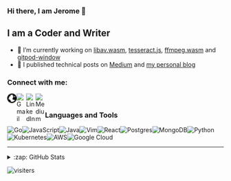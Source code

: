### Hi there, I am Jerome 👋

## I am a Coder and Writer
- 🔭 I’m currently working on [libav.wasm][libav.wasm], [tesseract.js][tesseract.js], [ffmpeg.wasm][ffmpeg.wasm] and [gitpod-window][gitpod-window]
- 📖 I published technical posts on [Medium][medium] and [my personal blog][website]

### Connect with me:

[<img align="left" alt="jeromewu.github.io" width="22px" src="https://raw.githubusercontent.com/iconic/open-iconic/master/svg/globe.svg" />][website]
[<img align="left" alt="Gmail" width="22px" src="https://cdn.jsdelivr.net/npm/simple-icons@v3/icons/gmail.svg" />][gmail]
[<img align="left" alt="LinkedIn" width="22px" src="https://cdn.jsdelivr.net/npm/simple-icons@v3/icons/linkedin.svg" />][linkedin]
[<img align="left" alt="Medium" width="22px" src="https://cdn.jsdelivr.net/npm/simple-icons@v3/icons/medium.svg" />][medium]

<br />

### Languages and Tools

<img align="left" alt="Go" src="https://img.shields.io/badge/go-%2300ADD8.svg?&style=for-the-badge&logo=go&logoColor=white"/>
<img align="left" alt="JavaScript" src="https://img.shields.io/badge/javascript-%23323330.svg?&style=for-the-badge&logo=javascript&logoColor=%23F7DF1E"/>
<img align="left" alt="Java" src="https://img.shields.io/badge/java-%23ED8B00.svg?&style=for-the-badge&logo=java&logoColor=white"/>
<img alt="Python" src="https://img.shields.io/badge/python-%2314354C.svg?&style=for-the-badge&logo=python&logoColor=white"/>
<img align="left" alt="Vim" src="https://img.shields.io/badge/VIM-%2311AB00.svg?&style=for-the-badge&logo=vim&logoColor=white"/>
<img align="left" alt="React" src="https://img.shields.io/badge/react-%2320232a.svg?&style=for-the-badge&logo=react&logoColor=%2361DAFB"/>
<img align="left" alt="Postgres" src ="https://img.shields.io/badge/postgres-%23316192.svg?&style=for-the-badge&logo=postgresql&logoColor=white"/>
<img align="left" alt="MongoDB" src ="https://img.shields.io/badge/MongoDB-%234ea94b.svg?&style=for-the-badge&logo=mongodb&logoColor=white"/>
<img align="left" alt="Kubernetes" src="https://img.shields.io/badge/kubernetes-%23326ce5.svg?&style=for-the-badge&logo=kubernetes&logoColor=white"/>
<img align="left" alt="AWS" src="https://img.shields.io/badge/AWS-%23FF9900.svg?&style=for-the-badge&logo=amazon-aws&logoColor=white"/>
<img alt="Google Cloud" src="https://img.shields.io/badge/GoogleCloud-%234285F4.svg?&style=for-the-badge&logo=google-cloud&logoColor=white"/>


---

<details>
  <summary>:zap: GitHub Stats</summary>

  <img alt="Jerome's GitHub Stats" src="https://github-readme-stats.vercel.app/api?username=jeromewu&show_icons=true&hide_border=true" />
</details>

![visiters](https://visitor-badge.glitch.me/badge?page_id=jeromewu.jeromewu)

[tesseract.js]: https://github.com/naptha/tesseract.js
[ffmpeg.wasm]: https://github.com/ffmpegwasm/ffmpeg.wasm
[libav.wasm]: https://github.com/ffmpegwasm/libav.wasm
[gitpod-window]: https://github.com/jeromewu/gitpod-window
[website]: https://jeromewu.github.io
[gmail]: mailto:jeromewus@gmail.com
[linkedin]: https://www.linkedin.com/in/wenchiehwu/
[medium]: https://jeromewus.medium.com/

